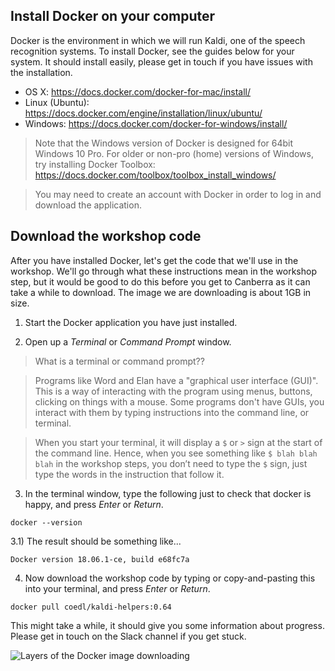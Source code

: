 ## Install Docker on your computer

Docker is the environment in which we will run Kaldi, one of the speech recognition systems. To install Docker, see the guides below for your system. It should install easily, please get in touch if you have issues with the installation.

* OS X: https://docs.docker.com/docker-for-mac/install/
* Linux (Ubuntu): https://docs.docker.com/engine/installation/linux/ubuntu/
* Windows: https://docs.docker.com/docker-for-windows/install/

> Note that the Windows version of Docker is designed for 64bit Windows 10 Pro. For older or non-pro (home) versions of Windows, try installing Docker Toolbox: https://docs.docker.com/toolbox/toolbox_install_windows/

> You may need to create an account with Docker in order to log in and download the application.



## Download the workshop code

After you have installed Docker, let's get the code that we'll use in the workshop. We'll go through what these instructions mean in the workshop step, but it would be good to do this before you get to Canberra as it can take a while to download. The image we are downloading is about 1GB in size.

1) Start the Docker application you have just installed.


2) Open up a *Terminal* or *Command Prompt* window.

> What is a terminal or command prompt??

> Programs like Word and Elan have a "graphical user interface (GUI)". This is a way of interacting with the program using menus, buttons, clicking on things with a mouse. Some programs don't have GUIs, you interact with them by typing instructions into the command line, or terminal.

> When you start your terminal, it will display a `$` or `>` sign at the start of the command line. Hence, when you see something like `$ blah blah blah` in the workshop steps, you don’t need to type the `$` sign, just type the words in the instruction that follow it.


3) In the terminal window, type the following just to check that docker is happy, and press *Enter* or *Return*.

```
docker --version
```

3.1) The result should be something like...
```
Docker version 18.06.1-ce, build e68fc7a
```


4) Now download the workshop code by typing or copy-and-pasting this into your terminal, and press *Enter* or *Return*.

```
docker pull coedl/kaldi-helpers:0.64
```

This might take a while, it should give you some information about progress. Please get in touch on the Slack channel if you get stuck. 

![Layers of the Docker image downloading](images/docker-layers.jpg)
